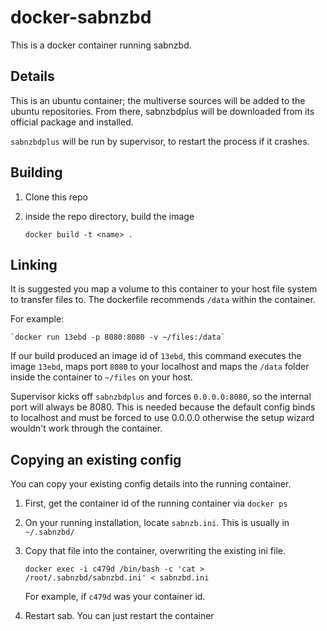 # docker-sabnzbd

This is a docker container running sabnzbd.

## Details

This is an ubuntu container; the multiverse sources will be added to the ubuntu repositories. From there, sabnzbdplus will be downloaded from its official package and installed.

`sabnzbdplus` will be run by supervisor, to restart the process if it crashes.


## Building

1. Clone this repo
2. inside the repo directory, build the image

	`docker build -t <name> .`


## Linking

It is suggested you map a volume to this container to your host file system to transfer files to. The dockerfile recommends `/data` within the container.

For example:

	`docker run 13ebd -p 8080:8080 -v ~/files:/data`
	
If our build produced an image id of `13ebd`, this command executes the image `13ebd`, maps port `8080` to your localhost and maps the `/data` folder inside the container to `~/files` on your host.

Supervisor kicks off `sabnzbdplus` and forces `0.0.0.0:8080`, so the internal port will always be 8080. This is needed because the default config binds to localhost and must be forced to use 0.0.0.0 otherwise the setup wizard wouldn't work through the container.

## Copying an existing config

You can copy your existing config details into the running container.

1. First, get the container id of the running container via `docker ps`
2. On your running installation, locate `sabnzb.ini`. This is usually in `~/.sabnzbd/`
3. Copy that file into the container, overwriting the existing ini file.

	`docker exec -i c479d /bin/bash -c 'cat > /root/.sabnzbd/sabnzbd.ini' < sabnzbd.ini`
	
	For example, if `c479d` was your container id.
	
4. Restart sab. You can just restart the container
